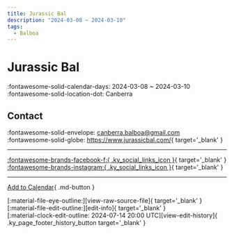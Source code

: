 ```yaml
---
title: Jurassic Bal
description: "2024-03-08 ~ 2024-03-10"
tags:
  - Balboa
---
```


# Jurassic Bal 

:fontawesome-solid-calendar-days: 2024-03-08 ~ 2024-03-10  
:fontawesome-solid-location-dot: Canberra  

## Contact

:fontawesome-solid-envelope: <canberra.balboa@gmail.com>  
:fontawesome-solid-globe: <https://www.jurassicbal.com/>{ target='_blank' }  

---

 [:fontawesome-brands-facebook-f:{ .ky_social_links_icon }](https://www.facebook.com/profile.php?id=100090530533352){ target='_blank' } [:fontawesome-brands-instagram:{ .ky_social_links_icon }](https://instagram.com/jurassic_bal){ target='_blank' }

---

[Add to Calendar](https://swing.news/ics/en/2024/en_AU/jurassic-bal-2024.ics){ .md-button }

<div class="ky_page_footer" markdown>
<div class="ky_page_footer_trailing" markdown="span">
[:material-file-eye-outline:][view-raw-source-file]{ target='_blank' }
[:material-file-edit-outline:][edit-info]{ target='_blank' }
</div>
<div class="ky_page_footer_leading" markdown="span">
[:material-clock-edit-outline: 2024-07-14 20:00 UTC][view-edit-history]{ .ky_page_footer_history_button target='_blank' }
</div>
</div>

[view-raw-source-file]: https://github.com/swingdance/events/blob/main/2024/en_AU/jurassic-bal-2024.json "View Raw Source File"
[edit-info]: https://github.com/swingdance/events/issues/new?assignees=&labels=update+event&projects=&template=03-update_entity.yml&title=%5B2024%2Fen_AU%5D%20Jurassic%20Bal&region=en_AU&year=2024&id=jurassic-bal-2024&name=Jurassic%20Bal&org_id= "Edit Info"

[view-edit-history]: https://github.com/swingdance/events/commits/main/2024/en_AU/jurassic-bal-2024.json "View Edit History"

